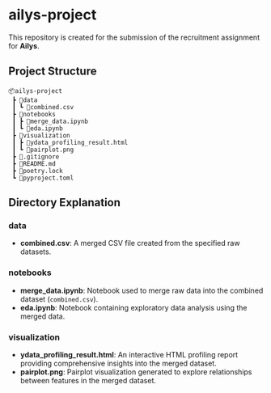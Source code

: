 # ailys-project

This repository is created for the submission of the recruitment assignment for **Ailys**.

## Project Structure

```
📦ailys-project
 ┣ 📂data
 ┃ ┗ 📜combined.csv
 ┣ 📂notebooks
 ┃ ┣ 📜merge_data.ipynb
 ┃ ┗ 📜eda.ipynb
 ┣ 📂visualization
 ┃ ┣ 📜ydata_profiling_result.html
 ┃ ┗ 📜pairplot.png
 ┣ 📜.gitignore
 ┣ 📜README.md
 ┣ 📜poetry.lock
 ┗ 📜pyproject.toml
```

## Directory Explanation

### data
- **combined.csv**: A merged CSV file created from the specified raw datasets.

### notebooks
- **merge_data.ipynb**: Notebook used to merge raw data into the combined dataset (`combined.csv`).
- **eda.ipynb**: Notebook containing exploratory data analysis using the merged data.

### visualization
- **ydata_profiling_result.html**: An interactive HTML profiling report providing comprehensive insights into the merged dataset.
- **pairplot.png**: Pairplot visualization generated to explore relationships between features in the merged dataset.

